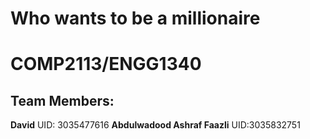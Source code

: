 # Who wants to be a millionaire

# COMP2113/ENGG1340

## Team Members:
**David** UID: 3035477616
**Abdulwadood Ashraf Faazli** UID:3035832751
